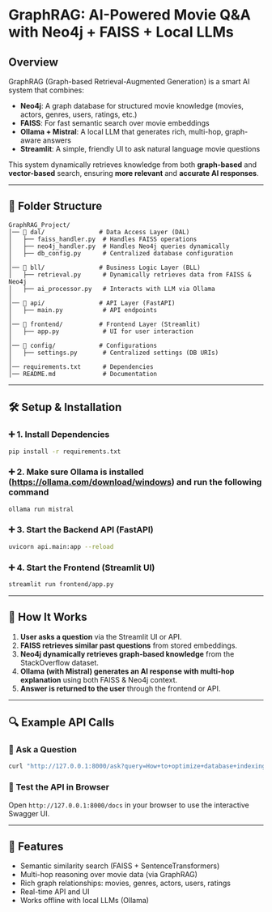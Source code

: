 # GraphRAG: AI-Powered Movie Q&A with Neo4j + FAISS + Local LLMs

## Overview
GraphRAG (Graph-based Retrieval-Augmented Generation) is a smart AI system that combines:
- **Neo4j**: A graph database for structured movie knowledge (movies, actors, genres, users, ratings, etc.)
- **FAISS**: For fast semantic search over movie embeddings
- **Ollama + Mistral**: A local LLM that generates rich, multi-hop, graph-aware answers
- **Streamlit**: A simple, friendly UI to ask natural language movie questions

This system dynamically retrieves knowledge from both **graph-based** and **vector-based** search, ensuring **more relevant** and **accurate AI responses**.

---

## 📂 Folder Structure
```
GraphRAG_Project/
│── 📁 dal/               # Data Access Layer (DAL)
│   ├── faiss_handler.py  # Handles FAISS operations
│   ├── neo4j_handler.py  # Handles Neo4j queries dynamically
│   ├── db_config.py      # Centralized database configuration
│
│── 📁 bll/               # Business Logic Layer (BLL)
│   ├── retrieval.py      # Dynamically retrieves data from FAISS & Neo4j
│   ├── ai_processor.py   # Interacts with LLM via Ollama
│
│── 📁 api/               # API Layer (FastAPI)
│   ├── main.py           # API endpoints
│
│── 📁 frontend/          # Frontend Layer (Streamlit)
│   ├── app.py            # UI for user interaction
│
│── 📁 config/            # Configurations
│   ├── settings.py       # Centralized settings (DB URIs)
│
│── requirements.txt      # Dependencies
│── README.md             # Documentation
```

---

## 🛠️ Setup & Installation

### ➕ 1. Install Dependencies
```bash
pip install -r requirements.txt
```

### ➕ 2. Make sure Ollama is installed (https://ollama.com/download/windows) and run the following command
```bash
ollama run mistral
```

### ➕ 3. Start the Backend API (FastAPI)
```bash
uvicorn api.main:app --reload
```

### ➕ 4. Start the Frontend (Streamlit UI)
```bash
streamlit run frontend/app.py
```

---

## 🚀 How It Works
1. **User asks a question** via the Streamlit UI or API.
2. **FAISS retrieves similar past questions** from stored embeddings.
3. **Neo4j dynamically retrieves graph-based knowledge** from the StackOverflow dataset.
4. **Ollama (with Mistral) generates an AI response with multi-hop explanation** using both FAISS & Neo4j context.
5. **Answer is returned to the user** through the frontend or API.

---

## 🔍 Example API Calls
### 🔹 Ask a Question
```bash
curl "http://127.0.0.1:8000/ask?query=How+to+optimize+database+indexing?"
```

### 🔹 Test the API in Browser
Open `http://127.0.0.1:8000/docs` in your browser to use the interactive Swagger UI.

---

## 🎯 Features
- Semantic similarity search (FAISS + SentenceTransformers)
- Multi-hop reasoning over movie data (via GraphRAG)
- Rich graph relationships: movies, genres, actors, users, ratings
- Real-time API and UI
- Works offline with local LLMs (Ollama)